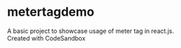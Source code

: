 # metertagdemo
A basic project to showcase usage of meter tag in react.js.  
Created with CodeSandbox
